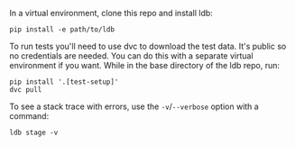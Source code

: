 In a virtual environment, clone this repo and install ldb:
```
pip install -e path/to/ldb
```

To run tests you'll need to use dvc to download the test data. It's public so no credentials are needed. You can do this with a separate virtual environment if you want. While in the base directory of the ldb repo, run:
```
pip install '.[test-setup]'
dvc pull
```

To see a stack trace with errors, use the `-v`/`--verbose` option with a command:
```
ldb stage -v
```
